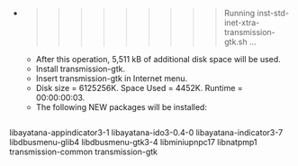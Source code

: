 * >>>>>>>>> Running inst-std-inet-xtra-transmission-gtk.sh ...
  * After this operation, 5,511 kB of additional disk space will be used.
  * Install transmission-gtk.
  * Insert transmission-gtk in Internet menu.
  * Disk size = 6125256K. Space Used = 4452K. Runtime = 00:00:00:03.
  * The following NEW packages will be installed:
  ```bash
libayatana-appindicator3-1 libayatana-ido3-0.4-0 libayatana-indicator3-7 libdbusmenu-glib4 libdbusmenu-gtk3-4
libminiupnpc17 libnatpmp1 transmission-common transmission-gtk
  ```
